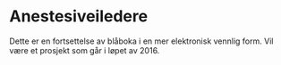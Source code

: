 # Anestesiveiledere 
Dette er en fortsettelse av blåboka i en mer elektronisk vennlig form. Vil være et prosjekt som går i løpet av 2016.
